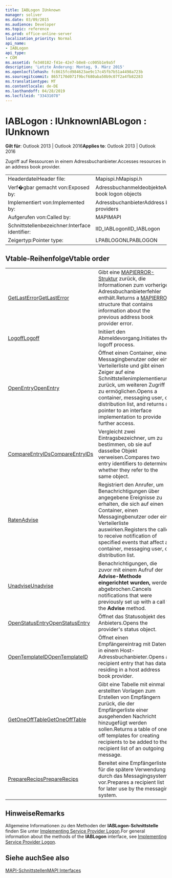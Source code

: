 ```yaml
---
title: IABLogon IUnknown
manager: soliver
ms.date: 03/09/2015
ms.audience: Developer
ms.topic: reference
ms.prod: office-online-server
localization_priority: Normal
api_name:
- IABLogon
api_type:
- COM
ms.assetid: fe340182-f41e-42e7-b8e8-cc005b1e9a5f
description: 'Letzte Änderung: Montag, 9. März 2015'
ms.openlocfilehash: fc8615fcd984623ae9c17c45fb7b51a4498a723b
ms.sourcegitcommit: 8657170d071f9bcf680aba50b9c07f2a4fb82283
ms.translationtype: MT
ms.contentlocale: de-DE
ms.lasthandoff: 04/28/2019
ms.locfileid: "33431078"
---
```

# <a name="iablogon--iunknown"></a><span data-ttu-id="adf6f-103">IABLogon : IUnknown</span><span class="sxs-lookup"><span data-stu-id="adf6f-103">IABLogon : IUnknown</span></span>

  
  
<span data-ttu-id="adf6f-104">**Gilt für**: Outlook 2013 | Outlook 2016</span><span class="sxs-lookup"><span data-stu-id="adf6f-104">**Applies to**: Outlook 2013 | Outlook 2016</span></span> 
  
<span data-ttu-id="adf6f-105">Zugriff auf Ressourcen in einem Adressbuchanbieter.</span><span class="sxs-lookup"><span data-stu-id="adf6f-105">Accesses resources in an address book provider.</span></span>
  
|||
|:-----|:-----|
|<span data-ttu-id="adf6f-106">Headerdatei</span><span class="sxs-lookup"><span data-stu-id="adf6f-106">Header file:</span></span>  <br/> |<span data-ttu-id="adf6f-107">Mapispi.h</span><span class="sxs-lookup"><span data-stu-id="adf6f-107">Mapispi.h</span></span>  <br/> |
|<span data-ttu-id="adf6f-108">Verf�gbar gemacht von:</span><span class="sxs-lookup"><span data-stu-id="adf6f-108">Exposed by:</span></span>  <br/> |<span data-ttu-id="adf6f-109">Adressbuchanmeldeobjekte</span><span class="sxs-lookup"><span data-stu-id="adf6f-109">Address book logon objects</span></span>  <br/> |
|<span data-ttu-id="adf6f-110">Implementiert von:</span><span class="sxs-lookup"><span data-stu-id="adf6f-110">Implemented by:</span></span>  <br/> |<span data-ttu-id="adf6f-111">Adressbuchanbieter</span><span class="sxs-lookup"><span data-stu-id="adf6f-111">Address book providers</span></span>  <br/> |
|<span data-ttu-id="adf6f-112">Aufgerufen von:</span><span class="sxs-lookup"><span data-stu-id="adf6f-112">Called by:</span></span>  <br/> |<span data-ttu-id="adf6f-113">MAPI</span><span class="sxs-lookup"><span data-stu-id="adf6f-113">MAPI</span></span>  <br/> |
|<span data-ttu-id="adf6f-114">Schnittstellenbezeichner:</span><span class="sxs-lookup"><span data-stu-id="adf6f-114">Interface identifier:</span></span>  <br/> |<span data-ttu-id="adf6f-115">IID_IABLogon</span><span class="sxs-lookup"><span data-stu-id="adf6f-115">IID_IABLogon</span></span>  <br/> |
|<span data-ttu-id="adf6f-116">Zeigertyp:</span><span class="sxs-lookup"><span data-stu-id="adf6f-116">Pointer type:</span></span>  <br/> |<span data-ttu-id="adf6f-117">LPABLOGON</span><span class="sxs-lookup"><span data-stu-id="adf6f-117">LPABLOGON</span></span>  <br/> |
   
## <a name="vtable-order"></a><span data-ttu-id="adf6f-118">Vtable-Reihenfolge</span><span class="sxs-lookup"><span data-stu-id="adf6f-118">Vtable order</span></span>

|||
|:-----|:-----|
|[<span data-ttu-id="adf6f-119">GetLastError</span><span class="sxs-lookup"><span data-stu-id="adf6f-119">GetLastError</span></span>](iablogon-getlasterror.md) <br/> |<span data-ttu-id="adf6f-120">Gibt eine [MAPIERROR-Struktur](mapierror.md) zurück, die Informationen zum vorherigen Adressbuchanbieterfehler enthält.</span><span class="sxs-lookup"><span data-stu-id="adf6f-120">Returns a [MAPIERROR](mapierror.md) structure that contains information about the previous address book provider error.</span></span>  <br/> |
|[<span data-ttu-id="adf6f-121">Logoff</span><span class="sxs-lookup"><span data-stu-id="adf6f-121">Logoff</span></span>](iablogon-logoff.md) <br/> |<span data-ttu-id="adf6f-122">Initiiert den Abmeldevorgang.</span><span class="sxs-lookup"><span data-stu-id="adf6f-122">Initiates the logoff process.</span></span>  <br/> |
|[<span data-ttu-id="adf6f-123">OpenEntry</span><span class="sxs-lookup"><span data-stu-id="adf6f-123">OpenEntry</span></span>](iablogon-openentry.md) <br/> |<span data-ttu-id="adf6f-124">Öffnet einen Container, einen Messagingbenutzer oder eine Verteilerliste und gibt einen Zeiger auf eine Schnittstellenimplementierung zurück, um weiteren Zugriff zu ermöglichen.</span><span class="sxs-lookup"><span data-stu-id="adf6f-124">Opens a container, messaging user, or distribution list, and returns a pointer to an interface implementation to provide further access.</span></span>  <br/> |
|[<span data-ttu-id="adf6f-125">CompareEntryIDs</span><span class="sxs-lookup"><span data-stu-id="adf6f-125">CompareEntryIDs</span></span>](iablogon-compareentryids.md) <br/> |<span data-ttu-id="adf6f-126">Vergleicht zwei Eintragsbezeichner, um zu bestimmen, ob sie auf dasselbe Objekt verweisen.</span><span class="sxs-lookup"><span data-stu-id="adf6f-126">Compares two entry identifiers to determine whether they refer to the same object.</span></span>  <br/> |
|[<span data-ttu-id="adf6f-127">Raten</span><span class="sxs-lookup"><span data-stu-id="adf6f-127">Advise</span></span>](iablogon-advise.md) <br/> |<span data-ttu-id="adf6f-128">Registriert den Anrufer, um Benachrichtigungen über angegebene Ereignisse zu erhalten, die sich auf einen Container, einen Messagingbenutzer oder eine Verteilerliste auswirken.</span><span class="sxs-lookup"><span data-stu-id="adf6f-128">Registers the caller to receive notification of specified events that affect a container, messaging user, or distribution list.</span></span>  <br/> |
|[<span data-ttu-id="adf6f-129">Unadvise</span><span class="sxs-lookup"><span data-stu-id="adf6f-129">Unadvise</span></span>](iablogon-unadvise.md) <br/> |<span data-ttu-id="adf6f-130">Benachrichtigungen, die zuvor mit einem Aufruf der **Advise-Methode eingerichtet wurden,** werden abgebrochen.</span><span class="sxs-lookup"><span data-stu-id="adf6f-130">Cancels notifications that were previously set up with a call to the **Advise** method.</span></span>  <br/> |
|[<span data-ttu-id="adf6f-131">OpenStatusEntry</span><span class="sxs-lookup"><span data-stu-id="adf6f-131">OpenStatusEntry</span></span>](iablogon-openstatusentry.md) <br/> |<span data-ttu-id="adf6f-132">Öffnet das Statusobjekt des Anbieters.</span><span class="sxs-lookup"><span data-stu-id="adf6f-132">Opens the provider's status object.</span></span>  <br/> |
|[<span data-ttu-id="adf6f-133">OpenTemplateID</span><span class="sxs-lookup"><span data-stu-id="adf6f-133">OpenTemplateID</span></span>](iablogon-opentemplateid.md) <br/> |<span data-ttu-id="adf6f-134">Öffnet einen Empfängereintrag mit Daten in einem Host-Adressbuchanbieter.</span><span class="sxs-lookup"><span data-stu-id="adf6f-134">Opens a recipient entry that has data residing in a host address book provider.</span></span>  <br/> |
|[<span data-ttu-id="adf6f-135">GetOneOffTable</span><span class="sxs-lookup"><span data-stu-id="adf6f-135">GetOneOffTable</span></span>](iablogon-getoneofftable.md) <br/> |<span data-ttu-id="adf6f-136">Gibt eine Tabelle mit einmal erstellten Vorlagen zum Erstellen von Empfängern zurück, die der Empfängerliste einer ausgehenden Nachricht hinzugefügt werden sollen.</span><span class="sxs-lookup"><span data-stu-id="adf6f-136">Returns a table of one-off templates for creating recipients to be added to the recipient list of an outgoing message.</span></span>  <br/> |
|[<span data-ttu-id="adf6f-137">PrepareRecips</span><span class="sxs-lookup"><span data-stu-id="adf6f-137">PrepareRecips</span></span>](iablogon-preparerecips.md) <br/> |<span data-ttu-id="adf6f-138">Bereitet eine Empfängerliste für die spätere Verwendung durch das Messagingsystem vor.</span><span class="sxs-lookup"><span data-stu-id="adf6f-138">Prepares a recipient list for later use by the messaging system.</span></span>  <br/> |
   
## <a name="remarks"></a><span data-ttu-id="adf6f-139">Hinweise</span><span class="sxs-lookup"><span data-stu-id="adf6f-139">Remarks</span></span>

<span data-ttu-id="adf6f-140">Allgemeine Informationen zu den Methoden der **IABLogon-Schnittstelle** finden Sie unter [Implementing Service Provider Logon](implementing-service-provider-logon.md).</span><span class="sxs-lookup"><span data-stu-id="adf6f-140">For general information about the methods of the **IABLogon** interface, see [Implementing Service Provider Logon](implementing-service-provider-logon.md).</span></span>
  
## <a name="see-also"></a><span data-ttu-id="adf6f-141">Siehe auch</span><span class="sxs-lookup"><span data-stu-id="adf6f-141">See also</span></span>



[<span data-ttu-id="adf6f-142">MAPI-Schnittstellen</span><span class="sxs-lookup"><span data-stu-id="adf6f-142">MAPI Interfaces</span></span>](mapi-interfaces.md)

